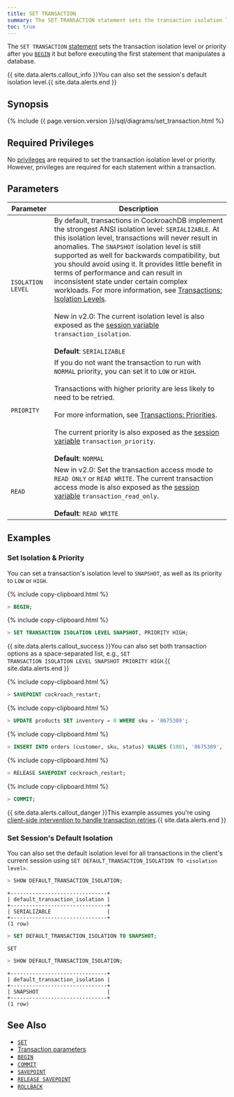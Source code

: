 ```yaml
---
title: SET TRANSACTION
summary: The SET TRANSACTION statement sets the transaction isolation level and/or priority for the current session or for an individual transaction.
toc: true
---
```


The `SET TRANSACTION` [statement](sql-statements.html) sets the transaction isolation level or priority after you [`BEGIN`](begin-transaction.html) it but before executing the first statement that manipulates a database.

{{ site.data.alerts.callout_info }}You can also set the session's default isolation level.{{ site.data.alerts.end }}


## Synopsis

<section>{%  include {{  page.version.version  }}/sql/diagrams/set_transaction.html %}</section>

## Required Privileges

No [privileges](privileges.html) are required to set the transaction isolation level or priority. However, privileges are required for each statement within a transaction.

## Parameters

| Parameter | Description |
|-----------|-------------|
| `ISOLATION LEVEL` | By default, transactions in CockroachDB implement the strongest ANSI isolation level: `SERIALIZABLE`. At this isolation level, transactions will never result in anomalies. The `SNAPSHOT` isolation level is still supported as well for backwards compatibility, but you should avoid using it. It provides little benefit in terms of performance and can result in inconsistent state under certain complex workloads. For more information, see [Transactions: Isolation Levels](transactions.html#isolation-levels).<br><br><span class="version-tag">New in v2.0:</span> The current isolation level is also exposed as the [session variable](show-vars.html) `transaction_isolation`.<br><br>**Default**: `SERIALIZABLE` |
| `PRIORITY` | If you do not want the transaction to run with `NORMAL` priority, you can set it to `LOW` or `HIGH`.<br><br>Transactions with higher priority are less likely to need to be retried.<br><br>For more information, see [Transactions: Priorities](transactions.html#transaction-priorities).<br><br>The current priority is also exposed as the [session variable](show-vars.html) `transaction_priority`.<br><br>**Default**: `NORMAL` |
| `READ` | <span class="version-tag">New in v2.0:</span> Set the transaction access mode to `READ ONLY` or `READ WRITE`. The current transaction access mode is also exposed as the [session variable](show-vars.html) `transaction_read_only`.<br><br>**Default**: `READ WRITE`|

## Examples

### Set Isolation & Priority

You can set a transaction's isolation level to `SNAPSHOT`, as well as its priority to `LOW` or `HIGH`.

{%  include copy-clipboard.html %}
~~~ sql
> BEGIN;
~~~

{%  include copy-clipboard.html %}
~~~ sql
> SET TRANSACTION ISOLATION LEVEL SNAPSHOT, PRIORITY HIGH;
~~~

{{ site.data.alerts.callout_success }}You can also set both transaction options as a space-separated list, e.g., <code>SET TRANSACTION ISOLATION LEVEL SNAPSHOT PRIORITY HIGH</code>.{{ site.data.alerts.end }}

{%  include copy-clipboard.html %}
~~~ sql
> SAVEPOINT cockroach_restart;
~~~

{%  include copy-clipboard.html %}
~~~ sql
> UPDATE products SET inventory = 0 WHERE sku = '8675309';
~~~

{%  include copy-clipboard.html %}
~~~ sql
> INSERT INTO orders (customer, sku, status) VALUES (1001, '8675309', 'new');
~~~

{%  include copy-clipboard.html %}
~~~ sql
> RELEASE SAVEPOINT cockroach_restart;
~~~

{%  include copy-clipboard.html %}
~~~ sql
> COMMIT;
~~~

{{ site.data.alerts.callout_danger }}This example assumes you're using <a href="transactions.html#client-side-intervention">client-side intervention to handle transaction retries</a>.{{ site.data.alerts.end }}

### Set Session's Default Isolation

You can also set the default isolation level for all transactions in the client's current session using `SET DEFAULT_TRANSACTION_ISOLATION TO <isolation level>`.

~~~ sql
> SHOW DEFAULT_TRANSACTION_ISOLATION;
~~~
~~~
+-------------------------------+
| default_transaction_isolation |
+-------------------------------+
| SERIALIZABLE                  |
+-------------------------------+
(1 row)
~~~
~~~ sql
> SET DEFAULT_TRANSACTION_ISOLATION TO SNAPSHOT;
~~~
~~~
SET
~~~
~~~ sql
> SHOW DEFAULT_TRANSACTION_ISOLATION;
~~~
~~~
+-------------------------------+
| default_transaction_isolation |
+-------------------------------+
| SNAPSHOT                      |
+-------------------------------+
(1 row)
~~~

## See Also

- [`SET`](set-vars.html)
- [Transaction parameters](transactions.html#transaction-parameters)
- [`BEGIN`](begin-transaction.html)
- [`COMMIT`](commit-transaction.html)
- [`SAVEPOINT`](savepoint.html)
- [`RELEASE SAVEPOINT`](release-savepoint.html)
- [`ROLLBACK`](rollback-transaction.html)
